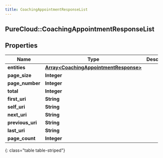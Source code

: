```yaml
---
title: CoachingAppointmentResponseList
---
```

## PureCloud::CoachingAppointmentResponseList

## Properties

|Name | Type | Description | Notes|
|------------ | ------------- | ------------- | -------------|
| **entities** | [**Array&lt;CoachingAppointmentResponse&gt;**](CoachingAppointmentResponse.html) |  | [optional] |
| **page_size** | **Integer** |  | [optional] |
| **page_number** | **Integer** |  | [optional] |
| **total** | **Integer** |  | [optional] |
| **first_uri** | **String** |  | [optional] |
| **self_uri** | **String** |  | [optional] |
| **next_uri** | **String** |  | [optional] |
| **previous_uri** | **String** |  | [optional] |
| **last_uri** | **String** |  | [optional] |
| **page_count** | **Integer** |  | [optional] |
{: class="table table-striped"}


